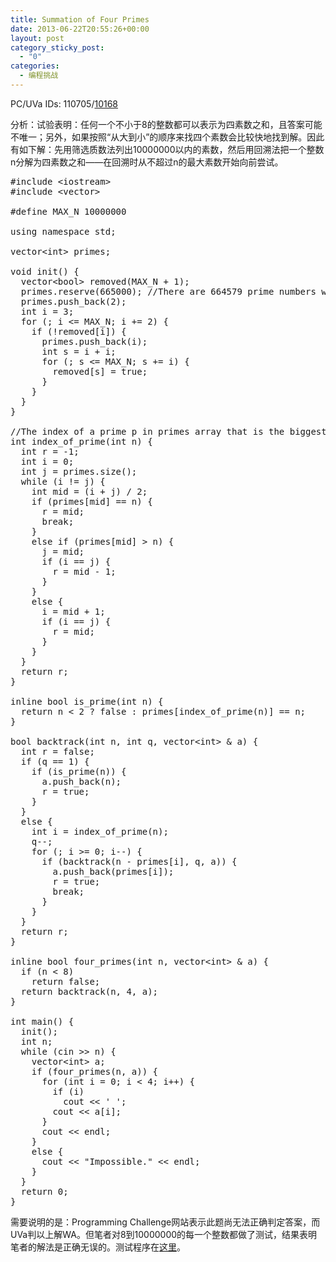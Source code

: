 ```yaml
---
title: Summation of Four Primes
date: 2013-06-22T20:55:26+00:00
layout: post
category_sticky_post:
  - "0"
categories:
  - 编程挑战
---
```

PC/UVa IDs: 110705/<a href="http://uva.onlinejudge.org/index.php?option=com_onlinejudge&#038;Itemid=8&#038;page=show_problem&#038;problem=1109" target="_blank">10168</a>

分析：试验表明：任何一个不小于8的整数都可以表示为四素数之和，且答案可能不唯一；另外，如果按照“从大到小”的顺序来找四个素数会比较快地找到解。因此有如下解：先用筛选质数法列出10000000以内的素数，然后用回溯法把一个整数n分解为四素数之和——在回溯时从不超过n的最大素数开始向前尝试。<!--more-->

<pre class="brush: cpp; title: ; notranslate" title="">#include &lt;iostream&gt;
#include &lt;vector&gt;

#define MAX_N 10000000

using namespace std;

vector&lt;int&gt; primes;

void init() {
  vector&lt;bool&gt; removed(MAX_N + 1);
  primes.reserve(665000); //There are 664579 prime numbers within 10000000
  primes.push_back(2);
  int i = 3;
  for (; i &lt;= MAX_N; i += 2) {
    if (!removed[i]) {
      primes.push_back(i);
      int s = i + i;
      for (; s &lt;= MAX_N; s += i) {
        removed[s] = true;
      }
    }
  }
}

//The index of a prime p in primes array that is the biggest prime not bigger than n.
int index_of_prime(int n) {
  int r = -1;
  int i = 0;
  int j = primes.size();
  while (i != j) {
    int mid = (i + j) / 2;
    if (primes[mid] == n) {
      r = mid;
      break;
    }
    else if (primes[mid] &gt; n) {
      j = mid;
      if (i == j) {
        r = mid - 1;
      }
    }
    else {
      i = mid + 1;
      if (i == j) {
        r = mid;
      }
    }
  }
  return r;
}

inline bool is_prime(int n) {
  return n &lt; 2 ? false : primes[index_of_prime(n)] == n;
}

bool backtrack(int n, int q, vector&lt;int&gt; & a) {
  int r = false;
  if (q == 1) {
    if (is_prime(n)) {
      a.push_back(n);
      r = true;
    }
  }
  else {
    int i = index_of_prime(n);
    q--;
    for (; i &gt;= 0; i--) {
      if (backtrack(n - primes[i], q, a)) {
        a.push_back(primes[i]);
        r = true;
        break;
      }
    }
  }
  return r;
}

inline bool four_primes(int n, vector&lt;int&gt; & a) {
  if (n &lt; 8)
    return false;
  return backtrack(n, 4, a);
}

int main() {
  init();
  int n;
  while (cin &gt;&gt; n) {
    vector&lt;int&gt; a;
    if (four_primes(n, a)) {
      for (int i = 0; i &lt; 4; i++) {
        if (i)
          cout &lt;&lt; ' ';
        cout &lt;&lt; a[i];
      }
      cout &lt;&lt; endl;
    }
    else {
      cout &lt;&lt; "Impossible." &lt;&lt; endl;
    }
  }
  return 0;
}
</pre>

需要说明的是：Programming Challenge网站表示此题尚无法正确判定答案，而UVa判以上解WA。但笔者对8到10000000的每一个整数都做了测试，结果表明笔者的解法是正确无误的。测试程序在<a href="https://code.google.com/p/programming-challenges-robert/source/browse/ch7_ex5_test.rb" target="_blank">这里</a>。

<div class="addtoany_share_save_container addtoany_content_bottom">
  <div class="a2a_kit a2a_kit_size_32 addtoany_list a2a_target" id="wpa2a_45">
    <a class="a2a_button_facebook" href="http://www.addtoany.com/add_to/facebook?linkurl=http%3A%2F%2Fkuangtong.me%2F2013%2F06%2F22%2Fsummation-of-four-primes%2F&linkname=Summation%20of%20Four%20Primes" title="Facebook" rel="nofollow" target="_blank"></a><a class="a2a_button_twitter" href="http://www.addtoany.com/add_to/twitter?linkurl=http%3A%2F%2Fkuangtong.me%2F2013%2F06%2F22%2Fsummation-of-four-primes%2F&linkname=Summation%20of%20Four%20Primes" title="Twitter" rel="nofollow" target="_blank"></a><a class="a2a_button_google_plus" href="http://www.addtoany.com/add_to/google_plus?linkurl=http%3A%2F%2Fkuangtong.me%2F2013%2F06%2F22%2Fsummation-of-four-primes%2F&linkname=Summation%20of%20Four%20Primes" title="Google+" rel="nofollow" target="_blank"></a><a class="a2a_button_sina_weibo" href="http://www.addtoany.com/add_to/sina_weibo?linkurl=http%3A%2F%2Fkuangtong.me%2F2013%2F06%2F22%2Fsummation-of-four-primes%2F&linkname=Summation%20of%20Four%20Primes" title="Sina Weibo" rel="nofollow" target="_blank"></a><a class="a2a_dd addtoany_share_save" href="https://www.addtoany.com/share_save"></a>
  </div>
</div>